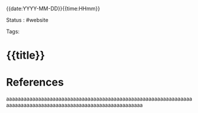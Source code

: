 {{date:YYYY-MM-DD}}{{time:HHmm}}

Status : #website

Tags: 


# {{title}}

# References
 aaaaaaaaaaaaaaaaaaaaaaaaaaaaaaaaaaaaaaaaaaaaaaaaaaaaaaaaaaaaaaaaaaaaaaaaaaaaaaaaaaaaaaaaaaaaaaaaaaaaaaaaaaaaaaa